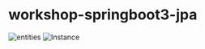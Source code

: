 # workshop-springboot3-jpa

![entities](https://user-images.githubusercontent.com/95594578/217701422-6ff65fc5-a482-404d-8bb7-b343b4f170b8.png)
![Instance](https://user-images.githubusercontent.com/95594578/217701485-1712a710-7c84-4446-a2be-2b2db8af2d06.png)
